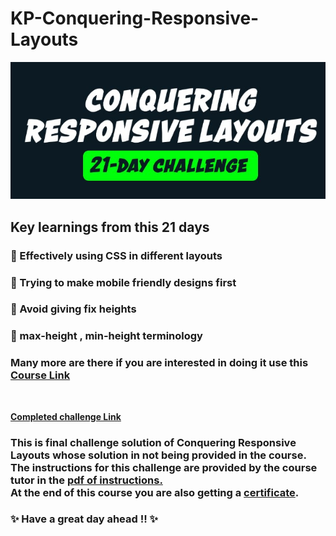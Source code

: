 # **KP-Conquering-Responsive-Layouts**

![Anand repo KP-Conquering-Responsive-Layouts poster ](./Assets/Images/poster.jpg?raw=true "Title")

## **Key learnings from this 21 days**

### 💫 Effectively using CSS in different layouts

### 💫 Trying to make mobile friendly designs first

### 💫 Avoid giving fix heights

### 💫 max-height , min-height terminology

### Many more are there if you are interested in doing it use this [Course Link](https://courses.kevinpowell.co/conquering-responsive-layouts)

<br>

[**Completed challenge Link**](https://onlyanand10.github.io/KP-Conquering-Responsive-Layouts/)

### This is final challenge solution of Conquering Responsive Layouts whose solution in not being provided in the course. <br> The instructions for this challenge are provided by the course tutor in the [pdf of instructions.](./Assets/pdf/final-challenge-specs.pdf) <br> At the end of this course you are also getting a [certificate](./Assets/pdf/CRL-certificate.pdf). <br>

### **✨ Have a great day ahead !! ✨**
